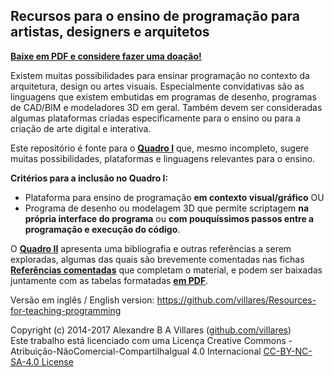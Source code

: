 ## Recursos para o ensino de programação para artistas, designers e arquitetos

**[Baixe em PDF e considere fazer uma doação!](http://gumroad.com/l/LrVZ)**

Existem muitas possibilidades para ensinar programação no contexto da arquitetura, design ou artes visuais. Especialmente convidativas são as linguagens que existem embutidas em programas de desenho, programas de CAD/BIM e modeladores 3D em geral. Também devem ser consideradas algumas plataformas criadas especificamente para o ensino ou para a criação de arte digital e interativa.

Este repositório é fonte para o **[Quadro I](https://docs.google.com/spreadsheets/d/1l87iQ1ewJQahCOtLujH5AQ9nifyfTdYqkGRPeVvRcrE/pubhtml)** que, mesmo incompleto, sugere muitas possibilidades, plataformas e linguagens relevantes para o ensino.

**Critérios para a inclusão no Quadro I:**
* Plataforma para ensino de programação **em contexto visual/gráfico** 
OU
* Programa de desenho ou modelagem 3D que permite scriptagem **na própria interface do programa** ou **com pouquíssimos passos entre a programação e execução do código**.

O **[Quadro II](https://docs.google.com/spreadsheets/d/1l87iQ1ewJQahCOtLujH5AQ9nifyfTdYqkGRPeVvRcrE/pubhtml?gid=1695940833)** apresenta uma bibliografia e outras referências a serem exploradas, algumas das quais são brevemente comentadas nas fichas **[Referências comentadas](http://gumroad.com/l/LrVZ)** que completam o material, e podem ser baixadas juntamente com as tabelas formatadas **[em PDF](http://gumroad.com/l/LrVZ)**. 

Versão em inglês / English version: https://github.com/villares/Resources-for-teaching-programming

Copyright (c) 2014-2017 Alexandre B A Villares ([github.com/villares](https://github.com/villares))<br/>
Este trabalho está licenciado com uma Licença Creative Commons - Atribuição-NãoComercial-CompartilhaIgual 4.0 Internacional [CC-BY-NC-SA-4.0 License](https://creativecommons.org/licenses/by-nc-sa/4.0/)
